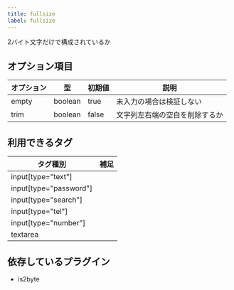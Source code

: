 ```yaml
---
title: fullsize
label: fullsize
---
```


2バイト文字だけで構成されているか

## オプション項目

| オプション | 型      | 初期値 | 説明             |
|------------|---------|--------|------------------|
| empty      | boolean | true   | 未入力の場合は検証しない |
| trim       | boolean | false  | 文字列左右端の空白を削除するか |

## 利用できるタグ

| タグ種別               | 補足 |
|------------------------|------|
| input[type="text"]     |      |
| input[type="password"] |      |
| input[type="search"]   |      |
| input[type="tel"]      |      |
| input[type="number"]   |      |
| textarea               |      |

## 依存しているプラグイン

- is2byte
